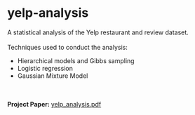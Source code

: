 # yelp-analysis
A statistical analysis of the Yelp restaurant and review dataset. 
<br>
<br>
Techniques used to conduct the analysis:
<ul>
<li> Hierarchical models and Gibbs sampling
<li> Logistic regression
<li> Gaussian Mixture Model
</ul>
<br>
<br>
<b> Project Paper: </b> <a href="https://github.com/conorosully/yelp-analysis/blob/master/yelp_analysis.pdf"> yelp_analysis.pdf </a>
